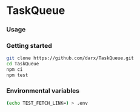 # TaskQueue

### Usage



### Getting started
```bash
git clone https://github.com/darx/TaskQueue.git
cd TaskQueue
npm ci
npm test
```

### Environmental variables
```bash
(echo TEST_FETCH_LINK=) > .env
```